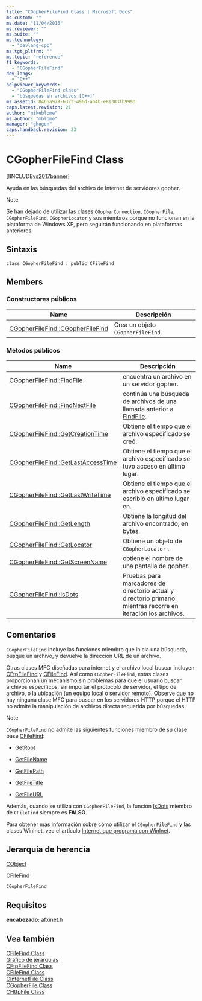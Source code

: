 ```yaml
---
title: "CGopherFileFind Class | Microsoft Docs"
ms.custom: ""
ms.date: "11/04/2016"
ms.reviewer: ""
ms.suite: ""
ms.technology: 
  - "devlang-cpp"
ms.tgt_pltfrm: ""
ms.topic: "reference"
f1_keywords: 
  - "CGopherFileFind"
dev_langs: 
  - "C++"
helpviewer_keywords: 
  - "CGopherFileFind class"
  - "búsquedas en archivos [C++]"
ms.assetid: 8465a979-6323-496d-ab4b-e81383fb999d
caps.latest.revision: 21
author: "mikeblome"
ms.author: "mblome"
manager: "ghogen"
caps.handback.revision: 23
---
```

# CGopherFileFind Class
[!INCLUDE[vs2017banner](../../assembler/inline/includes/vs2017banner.md)]

Ayuda en las búsquedas del archivo de Internet de servidores gopher.  
  
> [!NOTE]
>  Se han dejado de utilizar las clases `CGopherConnection`, `CGopherFile`, `CGopherFileFind`, `CGopherLocator` y sus miembros porque no funcionan en la plataforma de Windows XP, pero seguirán funcionando en plataformas anteriores.  
  
## Sintaxis  
  
```  
class CGopherFileFind : public CFileFind  
```  
  
## Members  
  
### Constructores públicos  
  
|Name|Descripción|  
|----------|-----------------|  
|[CGopherFileFind::CGopherFileFind](../Topic/CGopherFileFind::CGopherFileFind.md)|Crea un objeto `CGopherFileFind`.|  
  
### Métodos públicos  
  
|Name|Descripción|  
|----------|-----------------|  
|[CGopherFileFind::FindFile](../Topic/CGopherFileFind::FindFile.md)|encuentra un archivo en un servidor gopher.|  
|[CGopherFileFind::FindNextFile](../Topic/CGopherFileFind::FindNextFile.md)|continúa una búsqueda de archivos de una llamada anterior a [FindFile](../Topic/CGopherFileFind::FindFile.md).|  
|[CGopherFileFind::GetCreationTime](../Topic/CGopherFileFind::GetCreationTime.md)|Obtiene el tiempo que el archivo especificado se creó.|  
|[CGopherFileFind::GetLastAccessTime](../Topic/CGopherFileFind::GetLastAccessTime.md)|Obtiene el tiempo que el archivo especificado se tuvo acceso en último lugar.|  
|[CGopherFileFind::GetLastWriteTime](../Topic/CGopherFileFind::GetLastWriteTime.md)|Obtiene el tiempo que el archivo especificado se escribió en último lugar en.|  
|[CGopherFileFind::GetLength](../Topic/CGopherFileFind::GetLength.md)|Obtiene la longitud del archivo encontrado, en bytes.|  
|[CGopherFileFind::GetLocator](../Topic/CGopherFileFind::GetLocator.md)|Obtiene un objeto de `CGopherLocator` .|  
|[CGopherFileFind::GetScreenName](../Topic/CGopherFileFind::GetScreenName.md)|obtiene el nombre de una pantalla de gopher.|  
|[CGopherFileFind::IsDots](../Topic/CGopherFileFind::IsDots.md)|Pruebas para marcadores de directorio actual y directorio primario mientras recorre en iteración los archivos.|  
  
## Comentarios  
 `CGopherFileFind` incluye las funciones miembro que inicia una búsqueda, busque un archivo, y devuelve la dirección URL de un archivo.  
  
 Otras clases MFC diseñadas para internet y el archivo local buscar incluyen [CFtpFileFind](../../mfc/reference/cftpfilefind-class.md) y [CFileFind](../../mfc/reference/cfilefind-class.md).  Así como `CGopherFileFind`, estas clases proporcionan un mecanismo sin problemas para que el usuario buscar archivos específicos, sin importar el protocolo de servidor, el tipo de archivo, o la ubicación \(un equipo local o servidor remoto\). Observe que no hay ninguna clase MFC para buscar en los servidores HTTP porque el HTTP no admite la manipulación de archivos directa requerida por búsquedas.  
  
> [!NOTE]
>  `CGopherFileFind` no admite las siguientes funciones miembro de su clase base [CFileFind](../../mfc/reference/cfilefind-class.md):  
  
-   [GetRoot](../Topic/CFileFind::GetRoot.md)  
  
-   [GetFileName](../Topic/CFileFind::GetFileName.md)  
  
-   [GetFilePath](../Topic/CFileFind::GetFilePath.md)  
  
-   [GetFileTitle](../Topic/CFileFind::GetFileTitle.md)  
  
-   [GetFileURL](../Topic/CFileFind::GetFileURL.md)  
  
 Además, cuando se utiliza con `CGopherFileFind`, la función [IsDots](../Topic/CFileFind::IsDots.md) miembro de `CFileFind` siempre es **FALSO**.  
  
 Para obtener más información sobre cómo utilizar el `CGopherFileFind` y las clases WinInet, vea el artículo [Internet que programa con WinInet](../../mfc/win32-internet-extensions-wininet.md).  
  
## Jerarquía de herencia  
 [CObject](../../mfc/reference/cobject-class.md)  
  
 [CFileFind](../../mfc/reference/cfilefind-class.md)  
  
 `CGopherFileFind`  
  
## Requisitos  
 **encabezado:** afxinet.h  
  
## Vea también  
 [CFileFind Class](../../mfc/reference/cfilefind-class.md)   
 [Gráfico de jerarquías](../../mfc/hierarchy-chart.md)   
 [CFtpFileFind Class](../../mfc/reference/cftpfilefind-class.md)   
 [CFileFind Class](../../mfc/reference/cfilefind-class.md)   
 [CInternetFile Class](../../mfc/reference/cinternetfile-class.md)   
 [CGopherFile Class](../../mfc/reference/cgopherfile-class.md)   
 [CHttpFile Class](../../mfc/reference/chttpfile-class.md)